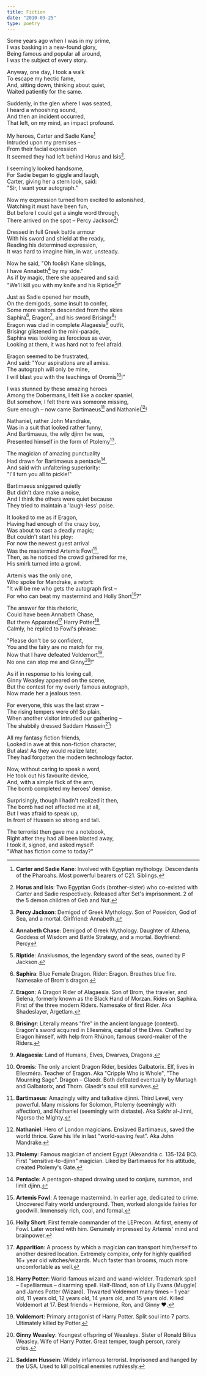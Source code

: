 ```yaml
---
title: Fiction
date: "2010-09-25"
type: poetry
---
```


Some years ago when I was in my prime,\
I was basking in a new-found glory,\
Being famous and popular all around,\
I was the subject of every story.

Anyway, one day, I took a walk\
To escape my hectic fame,\
And, sitting down, thinking about quiet,\
Waited patiently for the same.

Suddenly, in the glen where I was seated,\
I heard a whooshing sound,\
And then an incident occurred,\
That left, on my mind, an impact profound.

My heroes, Carter and Sadie Kane[^1]\
Intruded upon my premises –\
From their facial expression\
It seemed they had left behind Horus and Isis[^2].

I seemingly looked handsome,\
For Sadie began to giggle and laugh,\
Carter, giving her a stern look, said:\
"Sir, I want your autograph."

Now my expression turned from excited to astonished,\
Watching it must have been fun,\
But before I could get a single word through,\
There arrived on the spot – Percy Jackson[^3]!

Dressed in full Greek battle armour\
With his sword and shield at the ready,\
Reading his determined expression,\
It was hard to imagine him, in war, unsteady.

Now he said, "Oh foolish Kane siblings,\
I have Annabeth[^4] by my side."\
As if by magic, there she appeared and said:\
"We'll kill you with my knife and his Riptide[^5]!"

Just as Sadie opened her mouth,\
On the demigods, some insult to confer,\
Some more visitors descended from the skies\
Saphira[^7], Eragon[^6], and his sword Brisingr[^8]!\
Eragon was clad in complete Alagaesia[^9] outfit,\
Brisingr glistened in the mini-parade,\
Saphira was looking as ferocious as ever,\
Looking at them, it was hard not to feel afraid.

Eragon seemed to be frustrated,\
And said: "Your aspirations are all amiss.\
The autograph will only be mine,\
I will blast you with the teachings of Oromis[^10]!"

I was stunned by these amazing heroes\
Among the Dobermans, I felt like a cocker spaniel,\
But somehow, I felt there was someone missing,\
Sure enough – now came Bartimaeus[^12] and Nathaniel[^11]!

Nathaniel, rather John Mandrake,\
Was in a suit that looked rather funny,\
And Bartimaeus, the wily djinn he was,\
Presented himself in the form of Ptolemy[^13].

The magician of amazing punctuality\
Had drawn for Bartimaeus a pentacle[^14],\
And said with unfaltering superiority:\
"I'll turn you all to pickle!"

Bartimaeus sniggered quietly\
But didn't dare make a noise,\
And I think the others were quiet because\
They tried to maintain a 'laugh-less' poise.

It looked to me as if Eragon,\
Having had enough of the crazy boy,\
Was about to cast a deadly magic;\
But couldn't start his ploy:\
For now the newest guest arrival\
Was the mastermind Artemis Fowl[^15],\
Then, as he noticed the crowd gathered for me,\
His smirk turned into a growl.

Artemis was the only one,\
Who spoke for Mandrake, a retort:\
"It will be me who gets the autograph first –\
For who can beat my mastermind and Holly Short[^16]?"

The answer for this rhetoric,\
Could have been Annabeth Chase,\
But there Apparated[^18] Harry Potter[^17],\
Calmly, he replied to Fowl's phrase:

"Please don't be so confident,\
You and the fairy are no match for me,\
Now that I have defeated Voldemort[^20],\
No one can stop me and Ginny[^19]!"

As if in response to his loving call,\
Ginny Weasley appeared on the scene,\
But the contest for my overly famous autograph,\
Now made her a jealous teen.

For everyone, this was the last straw –\
The rising tempers were oh! So plain,\
When another visitor intruded our gathering –\
The shabbily dressed Saddam Hussein[^21]!

All my fantasy fiction friends,\
Looked in awe at this non-fiction character,\
But alas! As they would realize later,\
They had forgotten the modern technology factor.

Now, without caring to speak a word,\
He took out his favourite device,\
And, with a simple flick of the arm,\
The bomb completed my heroes' demise.

Surprisingly, though I hadn't realized it then,\
The bomb had not affected me at all,\
But I was afraid to speak up,\
In front of Hussein so strong and tall.

The terrorist then gave me a notebook,\
Right after they had all been blasted away,\
I took it, signed, and asked myself:\
"What has fiction come to today?"

[^1]: **Carter and Sadie Kane**: Involved with Egyptian mythology. Descendants of the Pharoahs. Most powerful bearers of C21. Siblings.
[^2]: **Horus and Isis**: Two Egyptian Gods (brother-sister) who co-existed with Carter and Sadie respectively. Released after Set's imprisonment. 2 of the 5 demon children of Geb and Nut.
[^3]: **Percy Jackson**: Demigod of Greek Mythology. Son of Poseidon, God of Sea, and a mortal. Girlfriend: Annabeth.
[^4]: **Annabeth Chase**: Demigod of Greek Mythology. Daughter of Athena, Goddess of Wisdom and Battle Strategy, and a mortal. Boyfriend: Percy
[^5]: **Riptide**: Anaklusmos, the legendary sword of the seas, owned by P Jackson.
[^6]: **Eragon**: A Dragon Rider of Alagaesia. Son of Brom, the traveler, and Selena, formerly known as the Black Hand of Morzan. Rides on Saphira. First of the three modern Riders. Namesake of first Rider. Aka Shadeslayer, Argetlam.
[^7]: **Saphira**: Blue Female Dragon. Rider: Eragon. Breathes blue fire. Namesake of Brom's dragon.
[^8]: **Brisingr**: Literally means "fire" in the ancient language (context). Eragon's sword acquired in Ellesméra, capital of the Elves. Crafted by Eragon himself, with help from Rhünon, famous sword-maker of the Riders.
[^9]: **Alagaesia**: Land of Humans, Elves, Dwarves, Dragons.
[^10]: **Oromis**: The only ancient Dragon Rider, besides Galbatorix. Elf, lives in Ellesméra. Teacher of Eragon. Aka "Cripple Who is Whole", "The Mourning Sage". Dragon – Glaedr. Both defeated eventually by Murtagh and Galbatorix, and Thorn. Glaedr's soul still survives.
[^11]: **Nathaniel**: Hero of London magicians. Enslaved Bartimaeus, saved the world thrice. Gave his life in last "world-saving feat". Aka John Mandrake.
[^12]: **Bartimaeus**: Amazingly witty and talkative djinni. Third Level, very powerful. Many missions for Solomon, Ptolemy (seemingly with affection), and Nathaniel (seemingly with distaste). Aka Sakhr al-Jinni, Ngorso the Mighty.
[^13]: **Ptolemy**: Famous magician of ancient Egypt (Alexandria c. 135-124 BC). First "sensitive-to-djinn" magician. Liked by Bartimaeus for his attitude, created Ptolemy's Gate.
[^14]: **Pentacle**: A pentagon-shaped drawing used to conjure, summon, and limit djinn.
[^15]: **Artemis Fowl**: A teenage mastermind. In earlier age, dedicated to crime. Uncovered Fairy world underground. Then, worked alongside fairies for goodwill. Immensely rich, cool, and formal.
[^16]: **Holly Short**: First female commander of the LEPrecon. At first, enemy of Fowl. Later worked with him. Genuinely impressed by Artemis' mind and brainpower.
[^17]: **Harry Potter**: World-famous wizard and wand-wielder. Trademark spell – Expelliarmus – disarming spell. Half-Blood, son of Lily Evans (Muggle) and James Potter (Wizard). Thwarted Voldemort many times – 1 year old, 11 years old, 12 years old, 14 years old, and 15 years old. Killed Voldemort at 17. Best friends – Hermione, Ron, and Ginny ♥.
[^18]: **Apparition**: A process by which a magician can transport him/herself to another desired location. Extremely complex, only for highly qualified 16+ year old witches/wizards. Much faster than brooms, much more uncomfortable as well.
[^19]: **Ginny Weasley**: Youngest offspring of Weasleys. Sister of Ronald Bilius Weasley. Wife of Harry Potter. Great temper, tough person, rarely cries.
[^20]: **Voldemort**: Primary antagonist of Harry Potter. Split soul into 7 parts. Ultimately killed by Potter.
[^21]: **Saddam Hussein**: Widely infamous terrorist. Imprisoned and hanged by the USA. Used to kill political enemies ruthlessly.
